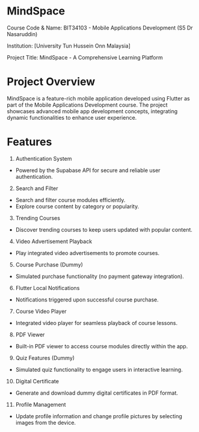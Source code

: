 # MindSpace

Course Code & Name: BIT34103 - Mobile Applications Development (S5 Dr Nasaruddin)

Institution: [University Tun Hussein Onn Malaysia]

Project Title: MindSpace - A Comprehensive Learning Platform

# Project Overview
MindSpace is a feature-rich mobile application developed using Flutter as part of the Mobile Applications Development course. The project showcases advanced mobile app development concepts, integrating dynamic functionalities to enhance user experience.

# Features

1. Authentication System
 - Powered by the Supabase API for secure and reliable user authentication.

2. Search and Filter
 - Search and filter course modules efficiently.
 - Explore course content by category or popularity.

3. Trending Courses
 - Discover trending courses to keep users updated with popular content.

4. Video Advertisement Playback
 - Play integrated video advertisements to promote courses.

5. Course Purchase (Dummy)
 - Simulated purchase functionality (no payment gateway integration).

6. Flutter Local Notifications
 - Notifications triggered upon successful course purchase.

7. Course Video Player
 - Integrated video player for seamless playback of course lessons.

8. PDF Viewer
 - Built-in PDF viewer to access course modules directly within the app.

9. Quiz Features (Dummy)
 - Simulated quiz functionality to engage users in interactive learning.

10. Digital Certificate
 - Generate and download dummy digital certificates in PDF format.

11. Profile Management
 - Update profile information and change profile pictures by selecting images from the device.





